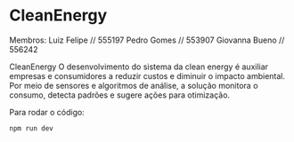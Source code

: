 # CleanEnergy

Membros: 
Luiz Felipe // 555197
Pedro Gomes // 553907
Giovanna Bueno // 556242

 CleanEnergy
O desenvolvimento do sistema da clean energy é auxiliar empresas e consumidores a reduzir custos e diminuir o impacto ambiental. Por meio de sensores e algoritmos de análise, a solução monitora o consumo, detecta padrões e sugere ações para otimização.


Para rodar o código:
```bash
npm run dev
```

